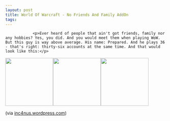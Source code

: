 ```yaml
---
layout: post
title: World Of Warcraft - No Friends And Family AddOn
tags:
---
```



                <p>Ever heard of people that ain't got friends, family nor any hobbies? Yes, you did. And you would meet them when playing WoW. But this guy is way above average. His name: Prepared. And he plays 36 - that's right: thirty-six accounts at the same time. And that would look like this:</p>
<p><a href="/uploads/2008/10/prepared_wow_01.jpg"><img class="alignnone size-thumbnail wp-image-3305" title="prepared_wow_01" src="/uploads/2008/10/prepared_wow_01-150x150.jpg" alt="" width="150" height="150" /></a><a href="/uploads/2008/10/prepared_wow_02.jpg"><img class="alignnone size-thumbnail wp-image-3306" title="prepared_wow_02" src="/uploads/2008/10/prepared_wow_02-150x150.jpg" alt="" width="150" height="150" /></a><a href="/uploads/2008/10/prepared_wow_03.jpg"><img class="alignnone size-thumbnail wp-image-3307" title="prepared_wow_03" src="/uploads/2008/10/prepared_wow_03-150x150.jpg" alt="" width="150" height="150" /></a></p>
<p>(via <a href="http://inc4nus.wordpress.com/2008/10/19/ich-brauche-keine-freunde-ich-hab-mein-wow/">inc4nus.wordpress.com</a>)</p>

